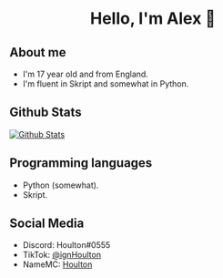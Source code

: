 <div align="center">
    <h1>Hello, I'm Alex 👋</h1>
</div>

## About me
- I'm 17 year old and from England.
- I'm fluent in Skript and somewhat in Python.</br>

## Github Stats
[![Github Stats](https://github-readme-streak-stats.herokuapp.com/?user=ahoulton&theme=dracula)](https://github.com/ahoulton)

## Programming languages
- Python (somewhat).</br>
- Skript.</br>

## Social Media
- Discord: Houlton#0555 </br>
- TikTok: [@ignHoulton](https://www.tiktok.com/@ignHoulton)</br>
- NameMC: [Houlton](https://namemc.com/profile/Houlton.2)</br>

